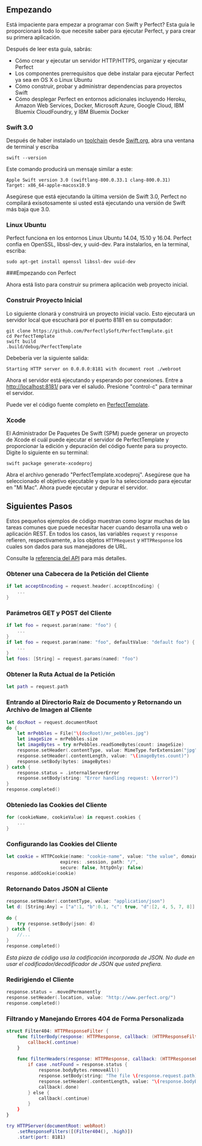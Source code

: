 ## Empezando

Está impaciente para empezar a programar con Swift y Perfect? Esta guía le proporcionará todo lo que necesite saber para ejecutar Perfect, y para crear su primera aplicación. 

Después de leer esta guía, sabrás:

- Cómo crear y ejecutar un servidor HTTP/HTTPS, organizar y ejecutar Perfect
- Los componentes prerrequisitos que debe instalar  para ejecutar Perfect ya sea en OS X o Linux Ubuntu
- Cómo construir, probar y administrar dependencias para proyectos Swift
- Cómo desplegar Perfect en entornos adicionales incluyendo Heroku, Amazon Web Services, Docker, Microsoft Azure, Google Cloud, IBM Bluemix CloudFoundry, y IBM Bluemix Docker

### Swift 3.0

Después de haber instalado un [toolchain](https://es.wikipedia.org/wiki/Cadena_de_herramientas) desde [Swift.org](https://swift.org/getting-started/), abra una ventana de terminal y escriba
```
swift --version
```

Este comando producirá un mensaje similar a este: 

```
Apple Swift version 3.0 (swiftlang-800.0.33.1 clang-800.0.31)
Target: x86_64-apple-macosx10.9
```
Asegúrese que está ejecutando la última versión de Swift 3.0, Perfect no compilará exisotosamente si usted está ejecutando una versión de Swift más baja que 3.0.

### Linux Ubuntu
Perfect funciona en los entornos Linux Ubuntu 14.04, 15.10 y 16.04. Perfect confía en OpenSSL, libssl-dev, y uuid-dev. Para instalarlos, en la terminal, escriba:

```
sudo apt-get install openssl libssl-dev uuid-dev
```

###Empezando con Perfect

Ahora está listo para construir su primera aplicación web proyecto inicial. 

### Construir Proyecto Inicial

Lo siguiente clonará y construirá un proyecto inicial vacío.  Esto ejecutará un servidor local que escuchará por el puerto 8181 en su computador:

```
git clone https://github.com/PerfectlySoft/PerfectTemplate.git
cd PerfectTemplate
swift build
.build/debug/PerfectTemplate
```

Debebería ver la siguiente salida:

```
Starting HTTP server on 0.0.0.0:8181 with document root ./webroot
```

Ahora el servidor está ejecutando y esperando por conexiones. Entre a [http://localhost:8181/](http://127.0.0.1:8181/) para ver el saludo. Presione "control-c" para terminar el servidor.

Puede ver el código fuente completo en [PerfectTemplate](https://github.com/PerfectlySoft/PerfectTemplate). 

### Xcode

El Administrador De Paquetes De Swift (SPM) puede generar un proyecto de Xcode el cuál puede ejecutar el servidor de PerfectTemplate y proporcionar la edición y depuración del código fuente para su proyecto. Digite lo siguiente en su terminal:

```
swift package generate-xcodeproj
```

Abra el archivo generado "PerfectTemplate.xcodeproj". Asegúrese que ha seleccionado el objetivo ejecutable y que lo ha seleccionado para ejecutar en "Mi Mac". Ahora puede ejecutar y depurar el servidor.

## Siguientes Pasos

Estos pequeños ejemplos de código muestran como lograr muchas de las tareas comunes que puede necesitar hacer cuando desarrolla una web o aplicación REST. En todos los casos, las variables ```request``` y ```response``` refieren, respectivamente, a los objetos ```HTTPRequest``` y ```HTTPResponse``` los cuales son dados para sus manejadores de URL.

Consulte la [referencia del API](http://www.perfect.org/docs/) para más detalles.

### Obtener una Cabecera de la Petición del Cliente

```swift
if let acceptEncoding = request.header(.acceptEncoding) {
	...
}
```

### Parámetros GET y POST del Cliente

```swift
if let foo = request.param(name: "foo") {
	...
}   
if let foo = request.param(name: "foo", defaultValue: "default foo") {
	...
}
let foos: [String] = request.params(named: "foo")
```

### Obtener la Ruta Actual de la Petición

```swift
let path = request.path
```

### Entrando al Directorio Raíz de Documento y Retornando un Archivo de Imagen al Cliente

```swift
let docRoot = request.documentRoot
do {
    let mrPebbles = File("\(docRoot)/mr_pebbles.jpg")
    let imageSize = mrPebbles.size
    let imageBytes = try mrPebbles.readSomeBytes(count: imageSize)
    response.setHeader(.contentType, value: MimeType.forExtension("jpg"))
    response.setHeader(.contentLength, value: "\(imageBytes.count)")
    response.setBody(bytes: imageBytes)
} catch {
    response.status = .internalServerError
    response.setBody(string: "Error handling request: \(error)")
}
response.completed()
```

### Obteniedo las Cookies del Cliente

```swift
for (cookieName, cookieValue) in request.cookies {
	...
}
```

### Configurando las Cookies del Cliente

```swift
let cookie = HTTPCookie(name: "cookie-name", value: "the value", domain: nil,
                    expires: .session, path: "/",
                    secure: false, httpOnly: false)
response.addCookie(cookie)
```

### Retornando Datos JSON al Cliente

```swift
response.setHeader(.contentType, value: "application/json")
let d: [String:Any] = ["a":1, "b":0.1, "c": true, "d":[2, 4, 5, 7, 8]]
    
do {
    try response.setBody(json: d)
} catch {
    //...
}
response.completed()
```
*Esta pieza de código usa la codificación incorporada de JSON. No dude en usar el codificador/decodificador de JSON que usted prefiera.*

### Redirigiendo el Cliente

```swift
response.status = .movedPermanently
response.setHeader(.location, value: "http://www.perfect.org/")
response.completed()
```

### Filtrando y Manejando Errores 404 de Forma Personalizada

```swift
struct Filter404: HTTPResponseFilter {
	func filterBody(response: HTTPResponse, callback: (HTTPResponseFilterResult) -> ()) {
		callback(.continue)
	}
	
	func filterHeaders(response: HTTPResponse, callback: (HTTPResponseFilterResult) -> ()) {
		if case .notFound = response.status {
			response.bodyBytes.removeAll()
			response.setBody(string: "The file \(response.request.path) was not found.")
			response.setHeader(.contentLength, value: "\(response.bodyBytes.count)")
			callback(.done)
		} else {
			callback(.continue)
		}
	}
}

try HTTPServer(documentRoot: webRoot)
	.setResponseFilters([(Filter404(), .high)])
	.start(port: 8181)
```
